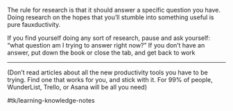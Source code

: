 The rule for research is that it should answer a specific question you have. Doing research on the hopes that you’ll stumble into something useful is pure fauxductivity.

If you find yourself doing any sort of research, pause and ask yourself: “what question am I trying to answer right now?” If you don’t have an answer, put down the book or close the tab, and get back to work

- - - -
(Don’t read articles about all the new productivity tools you have to be trying. Find one that works for you, and stick with it. For 99% of people, WunderList, Trello, or Asana will be all you need)

#tk/learning-knowledge-notes
